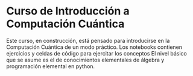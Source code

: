 # Curso de Introducción a Computación Cuántica
Este curso, en construcción,  está pensado para introducirse en la Computación Cuántica de un modo práctico. Los notebooks contienen ejercicios y celdas de código para ejercitar los conceptos
El nivel básico que se asume es el de conocimientos elementales de álgebra y programación elemental en python.


 
